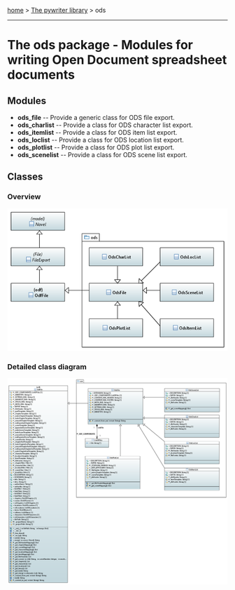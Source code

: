 [home](../index) > [The pywriter library](pywriter) > ods

---

# The ods package - Modules for writing Open Document spreadsheet documents
 
## Modules
 
- **ods_file** -- Provide a generic class for ODS file export.
- **ods_charlist** -- Provide a class for ODS character list export. 
- **ods_itemlist** -- Provide a class for ODS item list export.
- **ods_loclist** -- Provide a class for ODS location list export.
- **ods_plotlist** -- Provide a class for ODS plot list export.
- **ods_scenelist** -- Provide a class for ODS scene list export.

## Classes

### Overview

![ods package class diagram](img/ods_package_class_diagram.png)

### Detailed class diagram

![ods package detailed class diagram](img/ods_package_detailed_class_diagram.png)